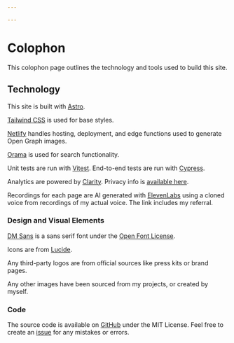```yaml
---

---
```


# Colophon

This colophon page outlines the technology and tools used to build this site.

## Technology 

This site is built with [Astro](https://astro.build).

[Tailwind CSS](https://tailwindcss.com/) is used for base styles.

[Netlify](https://www.netlify.com/) handles hosting, deployment, and edge functions used to generate Open Graph images.

[Orama](https://www.oramasearch.com/) is used for search functionality.

Unit tests are run with [Vitest](https://vitest.dev/). End-to-end tests are run with [Cypress](https://www.cypress.io/).

Analytics are powered by [Clarity](https://clarity.microsoft.com/). Privacy info is [available here](https://learn.microsoft.com/en-us/clarity/faq#privacy).

Recordings for each page are AI generated with [ElevenLabs](elevenlabs.io/?from=partnerhale9484) using a cloned voice from recordings of my actual voice. The link includes my referral.

### Design and Visual Elements
[DM Sans](https://fonts.google.com/specimen/DM+Sans) is a sans serif font under the [Open Font License](https://openfontlicense.org/).

Icons are from [Lucide](https://lucide.dev/).

Any third-party logos are from official sources like press kits or brand pages.

Any other images have been sourced from my projects, or created by myself.

### Code
The source code is available on [GitHub](https://github.com/alexnguyennz/alexnguyen.co.nz/) under the MIT License. Feel free to create an [issue](https://github.com/alexnguyennz/alexnguyen.co.nz/issues) for any mistakes or errors.